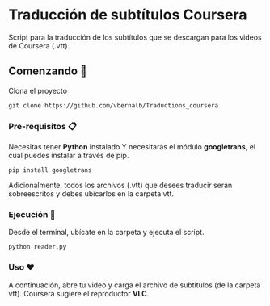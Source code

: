 # Traducción de subtítulos Coursera

Script para la traducción de los subtítulos que se descargan para los videos de Coursera (.vtt).

## Comenzando 🚀

Clona el proyecto

```
git clone https://github.com/vbernalb/Traductions_coursera
```

### Pre-requisitos 📋

Necesitas tener **Python** instalado
Y necesitarás el módulo **googletrans**, el cual puedes instalar a través de pip.

```
pip install googletrans
```
Adicionalmente, todos los archivos (.vtt) que desees traducir serán sobreescritos y debes ubicarlos en la carpeta vtt.

### Ejecución 🔧

Desde el terminal, ubícate en la carpeta y ejecuta el script.

```
python reader.py

```

### Uso ❤️

A continuación, abre tu video y carga el archivo de subtítulos (de la carpeta vtt). Coursera sugiere el reproductor **VLC**.
